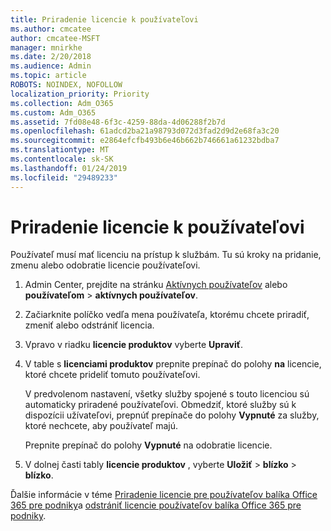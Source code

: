 ```yaml
---
title: Priradenie licencie k používateľovi
ms.author: cmcatee
author: cmcatee-MSFT
manager: mnirkhe
ms.date: 2/20/2018
ms.audience: Admin
ms.topic: article
ROBOTS: NOINDEX, NOFOLLOW
localization_priority: Priority
ms.collection: Adm_O365
ms.custom: Adm_O365
ms.assetid: 7fd08e48-6f3c-4259-88da-4d06288f2b7d
ms.openlocfilehash: 61adcd2ba21a98793d072d3fad2d9d2e68fa3c20
ms.sourcegitcommit: e2864efcfb493b6e46b662b746661a61232bdba7
ms.translationtype: MT
ms.contentlocale: sk-SK
ms.lasthandoff: 01/24/2019
ms.locfileid: "29489233"
---
```

# <a name="how-to-assign-a-license-to-a-user"></a>Priradenie licencie k používateľovi

Používateľ musí mať licenciu na prístup k službám. Tu sú kroky na pridanie, zmenu alebo odobratie licencie používateľovi.
  
1. Admin Center, prejdite na stránku [Aktívnych používateľov](https://go.microsoft.com/fwlink/p/?linkid=834822) alebo **používateľom** \> **aktívnych používateľov**.
    
2. Začiarknite políčko vedľa mena používateľa, ktorému chcete priradiť, zmeniť alebo odstrániť licencia.
    
3. Vpravo v riadku **licencie produktov** vyberte **Upraviť**.
    
4. V table s **licenciami produktov** prepnite prepínač do polohy **na** licencie, ktoré chcete prideliť tomuto používateľovi. 
    
    V predvolenom nastavení, všetky služby spojené s touto licenciou sú automaticky priradené používateľovi. Obmedziť, ktoré služby sú k dispozícii užívateľovi, prepnúť prepínače do polohy **Vypnuté** za služby, ktoré nechcete, aby používateľ majú. 
    
    Prepnite prepínač do polohy **Vypnuté** na odobratie licencie. 
    
5. V dolnej časti tably **licencie produktov** , vyberte **Uložiť** \> **blízko** \> **blízko**.
    
Ďalšie informácie v téme [Priradenie licencie pre používateľov balíka Office 365 pre podniky](https://support.office.com/article/997596b5-4173-4627-b915-36abac6786dc)a [odstrániť licencie používateľov balíka Office 365 pre podniky](https://support.office.com/article/9b497c85-d0a4-4735-80fa-d3565bc05bd1).
  

